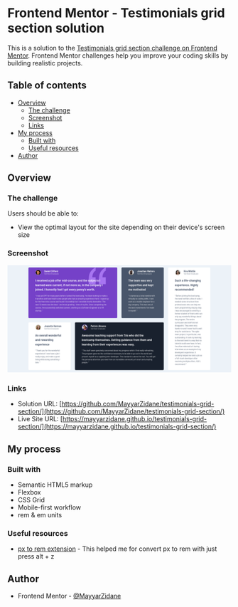 # Frontend Mentor - Testimonials grid section solution

This is a solution to the [Testimonials grid section challenge on Frontend Mentor](https://www.frontendmentor.io/challenges/testimonials-grid-section-Nnw6J7Un7). Frontend Mentor challenges help you improve your coding skills by building realistic projects.

## Table of contents

- [Overview](#overview)
  - [The challenge](#the-challenge)
  - [Screenshot](#screenshot)
  - [Links](#links)
- [My process](#my-process)
  - [Built with](#built-with)
  - [Useful resources](#useful-resources)
- [Author](#author)

## Overview

### The challenge

Users should be able to:

- View the optimal layout for the site depending on their device's screen size

### Screenshot

![project's screenshot](./screenshot.png)

### Links

- Solution URL: [https://github.com/MayyarZidane/testimonials-grid-section/](https://github.com/MayyarZidane/testimonials-grid-section/)
- Live Site URL: [https://mayyarzidane.github.io/testimonials-grid-section/](https://mayyarzidane.github.io/testimonials-grid-section/)

## My process

### Built with

- Semantic HTML5 markup
- Flexbox
- CSS Grid
- Mobile-first workflow
- rem & em units

### Useful resources

- [px to rem extension](https://marketplace.visualstudio.com/items?itemName=sainoba.px-to-rem) - This helped me for convert px to rem with just press alt + z

## Author

- Frontend Mentor - [@MayyarZidane](https://www.frontendmentor.io/profile/MayyarZidane)
